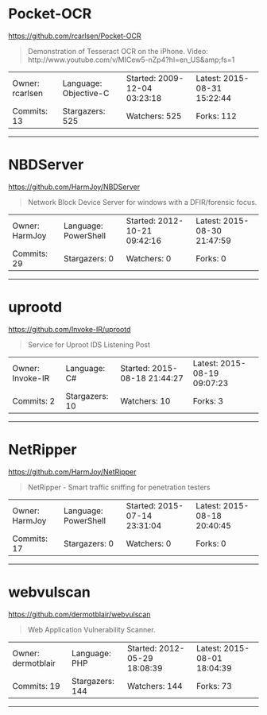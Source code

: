 # Pocket-OCR

https://github.com/rcarlsen/Pocket-OCR
<blockquote>
Demonstration of Tesseract OCR on the iPhone. Video: http://www.youtube.com/v/MICew5-nZp4?hl=en_US&amp;amp;fs=1
</blockquote>

<table>
<tr><td>Owner: rcarlsen</td>
    <td>Language: Objective-C</td>
    <td>Started: 2009-12-04 03:23:18</td>
    <td>Latest: 2015-08-31 15:22:44</td></tr>
<tr><td>Commits: 13</td>
    <td>Stargazers: 525</td>
    <td>Watchers: 525</td>
    <td>Forks: 112</td></tr>
</table>

---

# NBDServer

https://github.com/HarmJoy/NBDServer
<blockquote>
Network Block Device Server for windows with a DFIR/forensic focus.
</blockquote>

<table>
<tr><td>Owner: HarmJoy</td>
    <td>Language: PowerShell</td>
    <td>Started: 2012-10-21 09:42:16</td>
    <td>Latest: 2015-08-30 21:47:59</td></tr>
<tr><td>Commits: 29</td>
    <td>Stargazers: 0</td>
    <td>Watchers: 0</td>
    <td>Forks: 0</td></tr>
</table>

---

# uprootd

https://github.com/Invoke-IR/uprootd
<blockquote>
Service for Uproot IDS Listening Post
</blockquote>

<table>
<tr><td>Owner: Invoke-IR</td>
    <td>Language: C#</td>
    <td>Started: 2015-08-18 21:44:27</td>
    <td>Latest: 2015-08-19 09:07:23</td></tr>
<tr><td>Commits: 2</td>
    <td>Stargazers: 10</td>
    <td>Watchers: 10</td>
    <td>Forks: 3</td></tr>
</table>

---

# NetRipper

https://github.com/HarmJoy/NetRipper
<blockquote>
NetRipper - Smart traffic sniffing for penetration testers
</blockquote>

<table>
<tr><td>Owner: HarmJoy</td>
    <td>Language: PowerShell</td>
    <td>Started: 2015-07-14 23:31:04</td>
    <td>Latest: 2015-08-18 20:40:45</td></tr>
<tr><td>Commits: 17</td>
    <td>Stargazers: 0</td>
    <td>Watchers: 0</td>
    <td>Forks: 0</td></tr>
</table>

---

# webvulscan

https://github.com/dermotblair/webvulscan
<blockquote>
Web Application Vulnerability Scanner.
</blockquote>

<table>
<tr><td>Owner: dermotblair</td>
    <td>Language: PHP</td>
    <td>Started: 2012-05-29 18:08:39</td>
    <td>Latest: 2015-08-01 18:04:39</td></tr>
<tr><td>Commits: 19</td>
    <td>Stargazers: 144</td>
    <td>Watchers: 144</td>
    <td>Forks: 73</td></tr>
</table>

---

